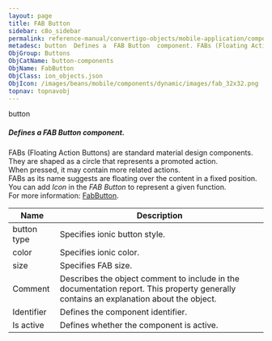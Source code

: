 ```yaml
---
layout: page
title: FAB Button
sidebar: c8o_sidebar
permalink: reference-manual/convertigo-objects/mobile-application/components/button-components/fab-button/
metadesc: button  Defines a  FAB Button  component. FABs (Floating Action Buttons) are standard material design components. They are shaped as a circle that rep
ObjGroup: Buttons
ObjCatName: button-components
ObjName: FabButton
ObjClass: ion_objects.json
ObjIcon: /images/beans/mobile/components/dynamic/images/fab_32x32.png
topnav: topnavobj
---
```

button<br/>

##### Defines a <i>FAB Button</i> component.<br/>
FABs (Floating Action Buttons) are standard material design components.<br/>
They are shaped as a circle that represents a promoted action.<br/>
When pressed, it may contain more related actions.<br/>
FABs as its name suggests are floating over the content in a fixed position.<br/>
You can add <i>Icon</i> in the <i>FAB Button</i> to represent a given function.<br/>
 For more information: <a href='https://ionicframework.com/docs/v3/api/components/fab/FabButton/'>FabButton</a>.

Name | Description 
--- | ---
button type | Specifies ionic button style.
color | Specifies ionic color.
size | Specifies FAB size.
Comment | Describes the object comment to include in the documentation report.  This property generally contains an explanation about the object. 
Identifier | Defines the component identifier.  
Is active | Defines whether the component is active. 

